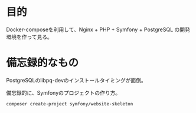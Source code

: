 # 目的

Docker-composeを利用して、Nginx + PHP + Symfony + PostgreSQL の開発環境を作って見る。

# 備忘録的なもの
PostgreSQLのlibpq-devのインストールタイミングが面倒。

備忘録的に、Symfonyのプロジェクトの作り方。
```
composer create-project symfony/website-skeleton
```


